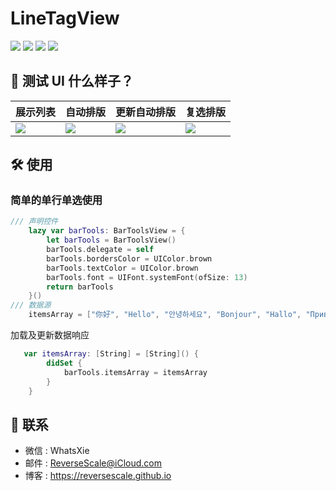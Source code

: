 # LineTagView

![](https://img.shields.io/badge/platform-iOS-red.svg) ![](https://img.shields.io/badge/language-Swift-orange.svg) ![](https://img.shields.io/badge/download-9.9MB-yellow.svg) ![](https://img.shields.io/badge/license-MIT%20License-brightgreen.svg)

## 🎨 测试 UI 什么样子？

| 展示列表 | 自动排版 | 更新自动排版 | 复选排版 |
| ------------- | ------------- | ------------- | ------------- |
| ![](https://s1.ax1x.com/2020/04/09/G4UcPx.png) | ![](https://s1.ax1x.com/2020/04/09/G4UU2T.png) | ![](https://s1.ax1x.com/2020/04/09/G4U0r4.png) | ![](https://s1.ax1x.com/2020/04/09/G4UrZ9.png) |

## 🛠 使用

### 简单的单行单选使用
```swift
/// 声明控件
    lazy var barTools: BarToolsView = {
        let barTools = BarToolsView()
        barTools.delegate = self
        barTools.bordersColor = UIColor.brown
        barTools.textColor = UIColor.brown
        barTools.font = UIFont.systemFont(ofSize: 13)
        return barTools
    }()
/// 数据源
    itemsArray = ["你好", "Hello", "안녕하세요", "Bonjour", "Hallo", "Привет", "こんにちは", "hej", "tere"]
```

加载及更新数据响应

```swift
   var itemsArray: [String] = [String]() {
        didSet {
            barTools.itemsArray = itemsArray
        }
    }
```

## 😬  联系

* 微信 : WhatsXie
* 邮件 : ReverseScale@iCloud.com
* 博客 : https://reversescale.github.io
